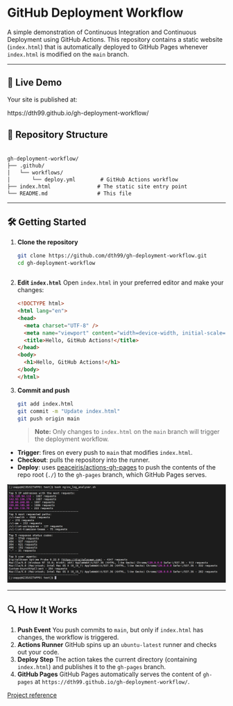 # GitHub Deployment Workflow

A simple demonstration of Continuous Integration and Continuous Deployment using GitHub Actions. This repository contains a static website (`index.html`) that is automatically deployed to GitHub Pages whenever `index.html` is modified on the `main` branch.

---

## 🚀 Live Demo

Your site is published at:


https\://dth99.github.io/gh-deployment-workflow/

## 📂 Repository Structure

```

gh-deployment-workflow/
├── .github/
│   └── workflows/
│       └── deploy.yml        # GitHub Actions workflow
├── index.html               # The static site entry point
└── README.md                # This file

````

---

## 🛠 Getting Started

1. **Clone the repository**  
   ```bash
   git clone https://github.com/dth99/gh-deployment-workflow.git
   cd gh-deployment-workflow
  ```
```
2. **Edit `index.html`**
   Open `index.html` in your preferred editor and make your changes:

   ```html
   <!DOCTYPE html>
   <html lang="en">
   <head>
     <meta charset="UTF-8" />
     <meta name="viewport" content="width=device-width, initial-scale=1.0" />
     <title>Hello, GitHub Actions!</title>
   </head>
   <body>
     <h1>Hello, GitHub Actions!</h1>
   </body>
   </html>
   ```

3. **Commit and push**

   ```bash
   git add index.html
   git commit -m "Update index.html"
   git push origin main
   ```

   > **Note:** Only changes to `index.html` on the `main` branch will trigger the deployment workflow.



* **Trigger**: fires on every push to `main` that modifies `index.html`.
* **Checkout**: pulls the repository into the runner.
* **Deploy**: uses [peaceiris/actions-gh-pages](https://github.com/peaceiris/actions-gh-pages) to push the contents of the repo root (`./`) to the `gh-pages` branch, which GitHub Pages serves.

![dth99](https://github.com/dth99/mini-devops-projects/blob/main/Nginx_log_Analyser/image.png)



---

## 🔍 How It Works

1. **Push Event**
   You push commits to `main`, but only if `index.html` has changes, the workflow is triggered.
2. **Actions Runner**
   GitHub spins up an `ubuntu-latest` runner and checks out your code.
3. **Deploy Step**
   The action takes the current directory (containing `index.html`) and publishes it to the `gh-pages` branch.
4. **GitHub Pages**
   GitHub Pages automatically serves the content of `gh-pages` at `https://dth99.github.io/gh-deployment-workflow/`.


[Project reference](https://roadmap.sh/projects/github-actions-deployment-workflow)

